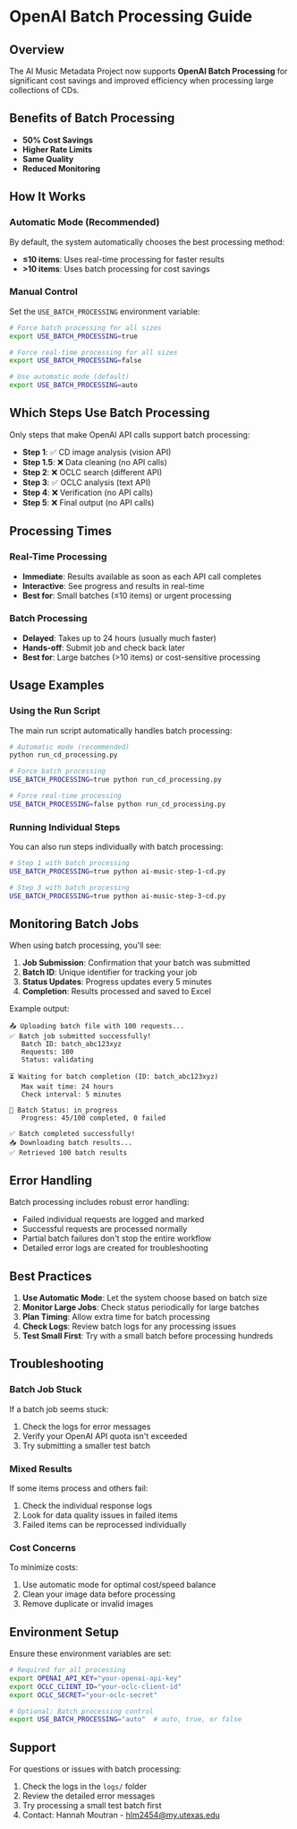 # OpenAI Batch Processing Guide

## Overview

The AI Music Metadata Project now supports **OpenAI Batch Processing** for significant cost savings and improved efficiency when processing large collections of CDs.

## Benefits of Batch Processing

- **50% Cost Savings**
- **Higher Rate Limits**
- **Same Quality**
- **Reduced Monitoring**

## How It Works

### Automatic Mode (Recommended)
By default, the system automatically chooses the best processing method:
- **≤10 items**: Uses real-time processing for faster results
- **>10 items**: Uses batch processing for cost savings

### Manual Control
Set the `USE_BATCH_PROCESSING` environment variable:

```bash
# Force batch processing for all sizes
export USE_BATCH_PROCESSING=true

# Force real-time processing for all sizes  
export USE_BATCH_PROCESSING=false

# Use automatic mode (default)
export USE_BATCH_PROCESSING=auto
```

## Which Steps Use Batch Processing

Only steps that make OpenAI API calls support batch processing:

- **Step 1**: ✅ CD image analysis (vision API)
- **Step 1.5**: ❌ Data cleaning (no API calls)
- **Step 2**: ❌ OCLC search (different API)
- **Step 3**: ✅ OCLC analysis (text API)
- **Step 4**: ❌ Verification (no API calls)
- **Step 5**: ❌ Final output (no API calls)

## Processing Times

### Real-Time Processing
- **Immediate**: Results available as soon as each API call completes
- **Interactive**: See progress and results in real-time
- **Best for**: Small batches (≤10 items) or urgent processing

### Batch Processing
- **Delayed**: Takes up to 24 hours (usually much faster)
- **Hands-off**: Submit job and check back later
- **Best for**: Large batches (>10 items) or cost-sensitive processing

## Usage Examples

### Using the Run Script
The main run script automatically handles batch processing:

```bash
# Automatic mode (recommended)
python run_cd_processing.py

# Force batch processing
USE_BATCH_PROCESSING=true python run_cd_processing.py

# Force real-time processing  
USE_BATCH_PROCESSING=false python run_cd_processing.py
```

### Running Individual Steps
You can also run steps individually with batch processing:

```bash
# Step 1 with batch processing
USE_BATCH_PROCESSING=true python ai-music-step-1-cd.py

# Step 3 with batch processing
USE_BATCH_PROCESSING=true python ai-music-step-3-cd.py
```

## Monitoring Batch Jobs

When using batch processing, you'll see:

1. **Job Submission**: Confirmation that your batch was submitted
2. **Batch ID**: Unique identifier for tracking your job
3. **Status Updates**: Progress updates every 5 minutes
4. **Completion**: Results processed and saved to Excel

Example output:
```
📤 Uploading batch file with 100 requests...
✅ Batch job submitted successfully!
   Batch ID: batch_abc123xyz
   Requests: 100
   Status: validating

⏳ Waiting for batch completion (ID: batch_abc123xyz)
   Max wait time: 24 hours
   Check interval: 5 minutes

🔄 Batch Status: in_progress
   Progress: 45/100 completed, 0 failed

✅ Batch completed successfully!
📥 Downloading batch results...
✅ Retrieved 100 batch results
```

## Error Handling

Batch processing includes robust error handling:
- Failed individual requests are logged and marked
- Successful requests are processed normally
- Partial batch failures don't stop the entire workflow
- Detailed error logs are created for troubleshooting

## Best Practices

1. **Use Automatic Mode**: Let the system choose based on batch size
2. **Monitor Large Jobs**: Check status periodically for large batches
3. **Plan Timing**: Allow extra time for batch processing
4. **Check Logs**: Review batch logs for any processing issues
5. **Test Small First**: Try with a small batch before processing hundreds

## Troubleshooting

### Batch Job Stuck
If a batch job seems stuck:
1. Check the logs for error messages
2. Verify your OpenAI API quota isn't exceeded
3. Try submitting a smaller test batch

### Mixed Results
If some items process and others fail:
1. Check the individual response logs
2. Look for data quality issues in failed items
3. Failed items can be reprocessed individually

### Cost Concerns
To minimize costs:
1. Use automatic mode for optimal cost/speed balance
2. Clean your image data before processing
3. Remove duplicate or invalid images

## Environment Setup

Ensure these environment variables are set:

```bash
# Required for all processing
export OPENAI_API_KEY="your-openai-api-key"
export OCLC_CLIENT_ID="your-oclc-client-id"  
export OCLC_SECRET="your-oclc-secret"

# Optional: Batch processing control
export USE_BATCH_PROCESSING="auto"  # auto, true, or false
```

## Support

For questions or issues with batch processing:
1. Check the logs in the `logs/` folder
2. Review the detailed error messages
3. Try processing a small test batch first
4. Contact: Hannah Moutran - hlm2454@my.utexas.edu